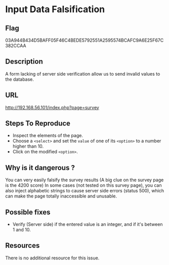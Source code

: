 # Input Data Falsification

## Flag

03A944B434D5BAFF05F46C4BEDE5792551A2595574BCAFC9A6E25F67C382CCAA

## Description

A form lacking of server side verification allow us to send invalid values to the database.

## URL

http://192.168.56.101/index.php?page=survey

## Steps To Reproduce

- Inspect the elements of the page.
- Choose a `<select>` and set the `value` of one of its `<option>` to a number higher than 10.
- Click on the modified `<option>`.

## Why is it dangerous ?

You can very easily falsify the survey results (A big clue on the survey page is the 4200 score)
In some cases (not tested on this survey page), you can also inject alphabetic strings to cause server side errors (status 500), which can make the page totally inaccessible and unusable.

## Possible fixes

- Verify (Server side) if the entered value is an integer, and if it's between 1 and 10.

## Resources

There is no additional resource for this issue.
